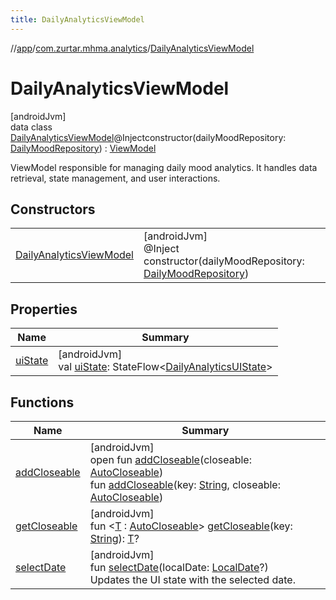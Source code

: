 ```yaml
---
title: DailyAnalyticsViewModel
---
```

//[app](../../../index.html)/[com.zurtar.mhma.analytics](../index.html)/[DailyAnalyticsViewModel](index.html)



# DailyAnalyticsViewModel



[androidJvm]\
data class [DailyAnalyticsViewModel](index.html)@Injectconstructor(dailyMoodRepository: [DailyMoodRepository](../../com.zurtar.mhma.data/-daily-mood-repository/index.html)) : [ViewModel](https://developer.android.com/reference/kotlin/androidx/lifecycle/ViewModel.html)

ViewModel responsible for managing daily mood analytics. It handles data retrieval, state management, and user interactions.



## Constructors


| | |
|---|---|
| [DailyAnalyticsViewModel](-daily-analytics-view-model.html) | [androidJvm]<br>@Inject<br>constructor(dailyMoodRepository: [DailyMoodRepository](../../com.zurtar.mhma.data/-daily-mood-repository/index.html)) |


## Properties


| Name | Summary |
|---|---|
| [uiState](ui-state.html) | [androidJvm]<br>val [uiState](ui-state.html): StateFlow&lt;[DailyAnalyticsUIState](../-daily-analytics-u-i-state/index.html)&gt; |


## Functions


| Name | Summary |
|---|---|
| [addCloseable](../../com.zurtar.mhma.util/-navigation-view-model/index.html#383812252%2FFunctions%2F-451970049) | [androidJvm]<br>open fun [addCloseable](../../com.zurtar.mhma.util/-navigation-view-model/index.html#383812252%2FFunctions%2F-451970049)(closeable: [AutoCloseable](https://developer.android.com/reference/kotlin/java/lang/AutoCloseable.html))<br>fun [addCloseable](../../com.zurtar.mhma.util/-navigation-view-model/index.html#1722490497%2FFunctions%2F-451970049)(key: [String](https://kotlinlang.org/api/core/kotlin-stdlib/kotlin/-string/index.html), closeable: [AutoCloseable](https://developer.android.com/reference/kotlin/java/lang/AutoCloseable.html)) |
| [getCloseable](../../com.zurtar.mhma.util/-navigation-view-model/index.html#1102255800%2FFunctions%2F-451970049) | [androidJvm]<br>fun &lt;[T](../../com.zurtar.mhma.util/-navigation-view-model/index.html#1102255800%2FFunctions%2F-451970049) : [AutoCloseable](https://developer.android.com/reference/kotlin/java/lang/AutoCloseable.html)&gt; [getCloseable](../../com.zurtar.mhma.util/-navigation-view-model/index.html#1102255800%2FFunctions%2F-451970049)(key: [String](https://kotlinlang.org/api/core/kotlin-stdlib/kotlin/-string/index.html)): [T](../../com.zurtar.mhma.util/-navigation-view-model/index.html#1102255800%2FFunctions%2F-451970049)? |
| [selectDate](select-date.html) | [androidJvm]<br>fun [selectDate](select-date.html)(localDate: [LocalDate](https://developer.android.com/reference/kotlin/java/time/LocalDate.html)?)<br>Updates the UI state with the selected date. |
